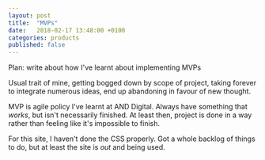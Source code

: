 ```yaml
---
layout: post
title:  "MVPs"
date:   2018-02-17 13:48:00 +0100
categories: products
published: false
---
```


Plan: write about how I've learnt about implementing MVPs

Usual trait of mine, getting bogged down by scope of project, taking forever to integrate numerous ideas, end up abandoning in favour of new thought.

MVP is agile policy I've learnt at AND Digital. Always have something that _works_, but isn't necessarily finished. At least then, project is done in a way rather than feeling like it's impossible to finish.

For this site, I haven't done the CSS properly. Got a whole backlog of things to do, but at least the site is _out_ and being used.
